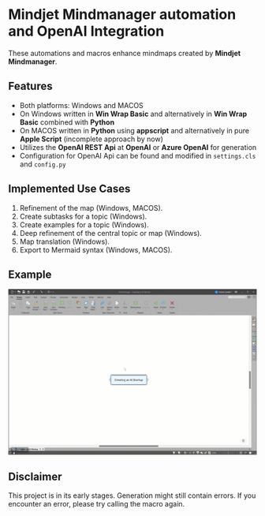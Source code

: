 # Mindjet Mindmanager automation and OpenAI Integration

These automations and macros enhance mindmaps created by **Mindjet Mindmanager**.

## Features

- Both platforms: Windows and MACOS
- On Windows written in **Win Wrap Basic** and alternatively in **Win Wrap Basic** combined with **Python** 
- On MACOS written in **Python** using **appscript** and alternatively in pure **Apple Script** (incomplete approach by now)
- Utilizes the **OpenAI REST Api** at **OpenAI** or **Azure OpenAI** for generation
- Configuration for OpenAI Api can be found and modified in `settings.cls` and `config.py`

## Implemented Use Cases

1. Refinement of the map (Windows, MACOS).
2. Create subtasks for a topic (Windows).
3. Create examples for a topic (Windows).
4. Deep refinement of the central topic or map (Windows).
5. Map translation (Windows).
6. Export to Mermaid syntax (Windows, MACOS).

## Example

![Windows Macro](doc/anim1.gif)

## Disclaimer

This project is in its early stages. Generation might still contain errors. If you encounter an error, please try calling the macro again.
